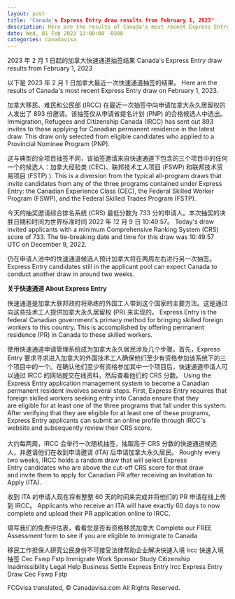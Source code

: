 ```yaml
---
layout: post
title: 'Canada's Express Entry draw results from February 1, 2023'
description: Here are the results of Canada's most recent Express Entry draw on February 1, 2023.
date: Wed, 01 Feb 2023 13:00:00 -0500
categories: canadavisa
---
```


2023 年 2 月 1 日起的加拿大快速通道抽签结果	Canada's Express Entry draw results from February 1, 2023
	
以下是 2023 年 2 月 1 日加拿大最近一次快速通道抽签的结果。	Here are the results of Canada's most recent Express Entry draw on February 1, 2023.
	
加拿大移民、难民和公民部 (IRCC) 在最近一次抽签中向申请加拿大永久居留权的人发出了 893 份邀请。该抽签仅从申请省提名计划 (PNP) 的合格候选人中选出。	Immigration, Refugees and Citizenship Canada (IRCC) has sent out 893 invites to those applying for Canadian permanent residence in the latest draw. This draw only selected from eligible candidates who applied to a Provincial Nominee Program (PNP).
	
这与典型的全项目抽签不同，该抽签邀请来自快速通道下包含的三个项目中的任何一个的候选人：加拿大经验类 (CEC)、联邦技术工人项目 (FSWP) 和联邦技术贸易项目 (FSTP) ).	This is a diversion from the typical all-program draws that invite candidates from any of the three programs contained under Express Entry: the Canadian Experience Class (CEC), the Federal Skilled Worker Program (FSWP), and the Federal Skilled Trades Program (FSTP).
	
今天的抽奖邀请综合排名系统 (CRS) 最低分数为 733 分的申请人。本次抽奖的决胜日期和时间为世界标准时间 2022 年 12 月 9 日 10:49:57。	Today's draw invited applicants with a minimum Comprehensive Ranking System (CRS) score of 733. The tie-breaking date and time for this draw was 10:49:57 UTC on December 9, 2022.  
	
仍在申请人池中的快速通道候选人预计加拿大将在两周左右进行另一次抽签。	Express Entry candidates still in the applicant pool can expect Canada to conduct another draw in around two weeks.
	
**关于快速通道 About Express Entry**
	
快速通道是加拿大联邦政府将熟练的外国工人带到这个国家的主要方法。这是通过向这些技术工人提供加拿大永久居留权 (PR) 来实现的。	Express Entry is the federal Canadian government's primary method for bringing skilled foreign workers to this country. This is accomplished by offering permanent residence (PR) in Canada to these skilled workers.   
	
使用快速通道申请管理系统成为加拿大永久居民涉及几个步骤。首先，Express Entry 要求寻求进入加拿大的外国技术工人确保他们至少有资格参加该系统下的三个项目中的一个。在确认他们至少有资格参加其中一个项目后，快速通道申请人可以通过 IRCC 的网站提交在线资料，然后查看他们的 CRS 分数。	Using the Express Entry application management system to become a Canadian permanent resident involves several steps. First, Express Entry requires that foreign skilled workers seeking entry into Canada ensure that they are eligible for at least one of the three programs that fall under this system. After verifying that they are eligible for at least one of these programs, Express Entry applicants can submit an online profile through IRCC's website and subsequently review their CRS score.   
	   
大约每两周，IRCC 会举行一次随机抽签，抽取高于 CRS 分数的快速通道候选人，并邀请他们在收到申请邀请 (ITA) 后申请加拿大永久居民。	Roughly every two weeks, IRCC holds a random draw that will select Express Entry candidates who are above the cut-off CRS score for that draw and invite them to apply for Canadian PR after receiving an Invitation to Apply (ITA). 
	
收到 ITA 的申请人现在将有整整 60 天的时间来完成并将他们的 PR 申请在线上传到 IRCC。	Applicants who receive an ITA will have exactly 60 days to now complete and upload their PR application online to IRCC.
	
填写我们的免费评估表，看看您是否有资格移民加拿大	Complete our FREE Assessment form to see if you are eligible to immigrate to Canada
	
移民工作担保人研究公民身份不可接受法律帮助企业解决快速入境 Ircc 快速入境抽签 Cec Fswp Fstp	Immigrate Work Sponsor Study Citizenship Inadmissibility Legal Help Business Settle Express Entry Ircc Express Entry Draw Cec Fswp Fstp

FCGvisa translated, © Canadavisa.com All Rights Reserved.
